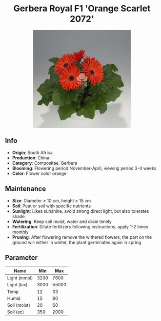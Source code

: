 <h1 align='center'>Gerbera Royal F1 'Orange Scarlet 2072'</h1>
<p align="center">
    <img 
        align='center'
        width='320'
        src="../images/gerbera royal f1 orange scarlet 2072.png" 
        alt='Gerbera Royal F1 'Orange Scarlet 2072'' />
</p>

## Info

 - **Origin**: South Africa
 - **Production**: China
 - **Category**: Compositae, Gerbera
 - **Blooming**: Flowering period November-April, viewing period 3-4 weeks
 - **Color**: Flower color orange

## Maintenance

 - **Size**: Diameter ≥ 10 cm, height ≥ 15 cm
 - **Soil**: Peat or soil with specific nutrients
 - **Sunlight**: Likes sunshine, avoid strong direct light, but also tolerates shade
 - **Watering**: Keep soil moist, water and drain timely
 - **Fertilization**: Dilute fertilizers following instructions, apply 1-2 times monthly
 - **Pruning**: After flowering remove the withered flowers, the part on the ground will wither in winter, the plant germinates again in spring

## Parameter

| Name         | Min  | Max   |
|--------------|------|-------|
| Light (mmol) | 3200 | 7600  |
| Light (lux)  | 3000 | 55000 |
| Temp         | 12    | 33    |
| Humid        | 15   | 80    |
| Soil (moist) | 20   | 60    |
| Soil (ec)    | 350  | 2000  |